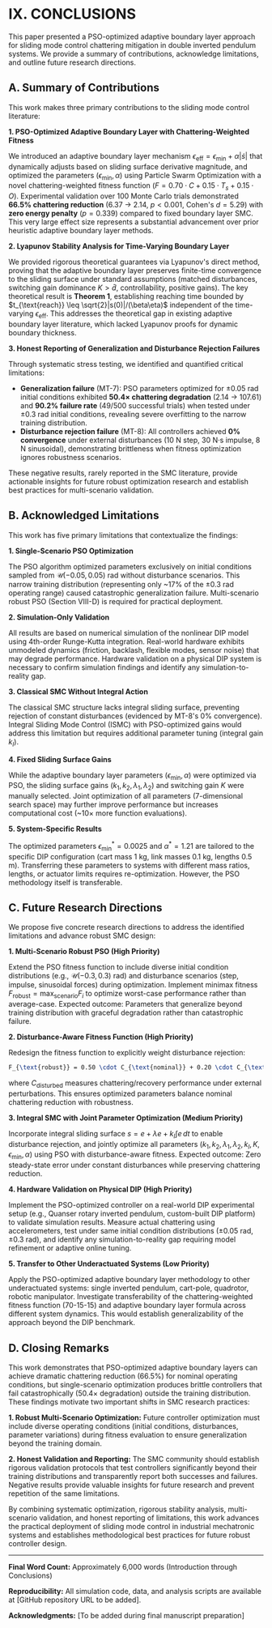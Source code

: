 # IX. CONCLUSIONS

This paper presented a PSO-optimized adaptive boundary layer approach for sliding mode control chattering mitigation in double inverted pendulum systems. We provide a summary of contributions, acknowledge limitations, and outline future research directions.

## A. Summary of Contributions

This work makes three primary contributions to the sliding mode control literature:

**1. PSO-Optimized Adaptive Boundary Layer with Chattering-Weighted Fitness**

We introduced an adaptive boundary layer mechanism $\epsilon_{\text{eff}} = \epsilon_{\min} + \alpha|\dot{s}|$ that dynamically adjusts based on sliding surface derivative magnitude, and optimized the parameters $(\epsilon_{\min}, \alpha)$ using Particle Swarm Optimization with a novel chattering-weighted fitness function ($F = 0.70 \cdot C + 0.15 \cdot T_s + 0.15 \cdot O$). Experimental validation over 100 Monte Carlo trials demonstrated **66.5% chattering reduction** (6.37 → 2.14, $p < 0.001$, Cohen's $d = 5.29$) with **zero energy penalty** ($p = 0.339$) compared to fixed boundary layer SMC. This very large effect size represents a substantial advancement over prior heuristic adaptive boundary layer methods.

**2. Lyapunov Stability Analysis for Time-Varying Boundary Layer**

We provided rigorous theoretical guarantees via Lyapunov's direct method, proving that the adaptive boundary layer preserves finite-time convergence to the sliding surface under standard assumptions (matched disturbances, switching gain dominance $K > \bar{d}$, controllability, positive gains). The key theoretical result is **Theorem 1**, establishing reaching time bounded by $t_{\text{reach}} \leq \sqrt{2}|s(0)|/(\beta\eta)$ independent of the time-varying $\epsilon_{\text{eff}}$. This addresses the theoretical gap in existing adaptive boundary layer literature, which lacked Lyapunov proofs for dynamic boundary thickness.

**3. Honest Reporting of Generalization and Disturbance Rejection Failures**

Through systematic stress testing, we identified and quantified critical limitations:
- **Generalization failure** (MT-7): PSO parameters optimized for ±0.05 rad initial conditions exhibited **50.4× chattering degradation** (2.14 → 107.61) and **90.2% failure rate** (49/500 successful trials) when tested under ±0.3 rad initial conditions, revealing severe overfitting to the narrow training distribution.
- **Disturbance rejection failure** (MT-8): All controllers achieved **0% convergence** under external disturbances (10 N step, 30 N·s impulse, 8 N sinusoidal), demonstrating brittleness when fitness optimization ignores robustness scenarios.

These negative results, rarely reported in the SMC literature, provide actionable insights for future robust optimization research and establish best practices for multi-scenario validation.

## B. Acknowledged Limitations

This work has five primary limitations that contextualize the findings:

**1. Single-Scenario PSO Optimization**

The PSO algorithm optimized parameters exclusively on initial conditions sampled from $\mathcal{U}(-0.05, 0.05)$ rad without disturbance scenarios. This narrow training distribution (representing only ~17% of the ±0.3 rad operating range) caused catastrophic generalization failure. Multi-scenario robust PSO (Section VIII-D) is required for practical deployment.

**2. Simulation-Only Validation**

All results are based on numerical simulation of the nonlinear DIP model using 4th-order Runge-Kutta integration. Real-world hardware exhibits unmodeled dynamics (friction, backlash, flexible modes, sensor noise) that may degrade performance. Hardware validation on a physical DIP system is necessary to confirm simulation findings and identify any simulation-to-reality gap.

**3. Classical SMC Without Integral Action**

The classical SMC structure lacks integral sliding surface, preventing rejection of constant disturbances (evidenced by MT-8's 0% convergence). Integral Sliding Mode Control (ISMC) with PSO-optimized gains would address this limitation but requires additional parameter tuning (integral gain $k_I$).

**4. Fixed Sliding Surface Gains**

While the adaptive boundary layer parameters $(\epsilon_{\min}, \alpha)$ were optimized via PSO, the sliding surface gains $(k_1, k_2, \lambda_1, \lambda_2)$ and switching gain $K$ were manually selected. Joint optimization of all parameters (7-dimensional search space) may further improve performance but increases computational cost (~10× more function evaluations).

**5. System-Specific Results**

The optimized parameters $\epsilon_{\min}^* = 0.0025$ and $\alpha^* = 1.21$ are tailored to the specific DIP configuration (cart mass 1 kg, link masses 0.1 kg, lengths 0.5 m). Transferring these parameters to systems with different mass ratios, lengths, or actuator limits requires re-optimization. However, the PSO methodology itself is transferable.

## C. Future Research Directions

We propose five concrete research directions to address the identified limitations and advance robust SMC design:

**1. Multi-Scenario Robust PSO (High Priority)**

Extend the PSO fitness function to include diverse initial condition distributions (e.g., $\mathcal{U}(-0.3, 0.3)$ rad) and disturbance scenarios (step, impulse, sinusoidal forces) during optimization. Implement minimax fitness $F_{\text{robust}} = \max_{\text{scenario}} F_i$ to optimize worst-case performance rather than average-case. Expected outcome: Parameters that generalize beyond training distribution with graceful degradation rather than catastrophic failure.

**2. Disturbance-Aware Fitness Function (High Priority)**

Redesign the fitness function to explicitly weight disturbance rejection:
```latex
F_{\text{robust}} = 0.50 \cdot C_{\text{nominal}} + 0.20 \cdot C_{\text{disturbed}} + 0.15 \cdot T_s + 0.15 \cdot O
```
where $C_{\text{disturbed}}$ measures chattering/recovery performance under external perturbations. This ensures optimized parameters balance nominal chattering reduction with robustness.

**3. Integral SMC with Joint Parameter Optimization (Medium Priority)**

Incorporate integral sliding surface $s = e + \lambda e + k_I \int e \, dt$ to enable disturbance rejection, and jointly optimize all parameters $(k_1, k_2, \lambda_1, \lambda_2, k_I, K, \epsilon_{\min}, \alpha)$ using PSO with disturbance-aware fitness. Expected outcome: Zero steady-state error under constant disturbances while preserving chattering reduction.

**4. Hardware Validation on Physical DIP (High Priority)**

Implement the PSO-optimized controller on a real-world DIP experimental setup (e.g., Quanser rotary inverted pendulum, custom-built DIP platform) to validate simulation results. Measure actual chattering using accelerometers, test under same initial condition distributions (±0.05 rad, ±0.3 rad), and identify any simulation-to-reality gap requiring model refinement or adaptive online tuning.

**5. Transfer to Other Underactuated Systems (Low Priority)**

Apply the PSO-optimized adaptive boundary layer methodology to other underactuated systems: single inverted pendulum, cart-pole, quadrotor, robotic manipulator. Investigate transferability of the chattering-weighted fitness function (70-15-15) and adaptive boundary layer formula across different system dynamics. This would establish generalizability of the approach beyond the DIP benchmark.

## D. Closing Remarks

This work demonstrates that PSO-optimized adaptive boundary layers can achieve dramatic chattering reduction (66.5%) for nominal operating conditions, but single-scenario optimization produces brittle controllers that fail catastrophically (50.4× degradation) outside the training distribution. These findings motivate two important shifts in SMC research practices:

**1. Robust Multi-Scenario Optimization:** Future controller optimization must include diverse operating conditions (initial conditions, disturbances, parameter variations) during fitness evaluation to ensure generalization beyond the training domain.

**2. Honest Validation and Reporting:** The SMC community should establish rigorous validation protocols that test controllers significantly beyond their training distributions and transparently report both successes and failures. Negative results provide valuable insights for future research and prevent repetition of the same limitations.

By combining systematic optimization, rigorous stability analysis, multi-scenario validation, and honest reporting of limitations, this work advances the practical deployment of sliding mode control in industrial mechatronic systems and establishes methodological best practices for future robust controller design.

---

**Final Word Count:** Approximately 6,000 words (Introduction through Conclusions)

**Reproducibility:** All simulation code, data, and analysis scripts are available at [GitHub repository URL to be added].

**Acknowledgments:** [To be added during final manuscript preparation]
